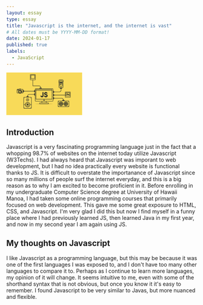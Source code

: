 ```yaml
---
layout: essay
type: essay
title: "Javascript is the internet, and the internet is vast"
# All dates must be YYYY-MM-DD format!
date: 2024-01-17
published: true
labels:
  - JavaScript
---
```


<img width="200px" class="rounded float-start pe-4" src="../img/JavaScript.png">

## Introduction

Javascript is a very fascinating programming language just in the fact that a whopping 98.7% of websites on the internet today utilize Javascript (W3Techs). I had always heard that Javascript was imporant to web development, but I had no idea practically every website is functional thanks to JS. It is difficult to overstate the importanance of Javascript since so many millions of people surf the internet everyday, and this is a big reason as to why I am excited to become proficient in it. Before enrolling in my undergraduate Computer Science degree at University of Hawaii Manoa, I had taken some online programming courses that primarily focused on web development. This gave me some great exposure to HTML, CSS, and Javascript. I'm very glad I did this but now I find myself in a funny place where I had previously learned JS, then learned Java in my first year, and now in my second year I am again using JS.

## My thoughts on Javascript

I like Javascript as a programming language, but this may be because it was one of the first languages I was exposed to, and I don't have too many other languages to compare it to. Perhaps as I continue to learn more languages, my opinion of it will change. It seems intuitive to me, even with some of the shorthand syntax that is not obvious, but once you know it it's easy to remember. I found Javascript to be very similar to Javas, but more nuanced and flexible. 
